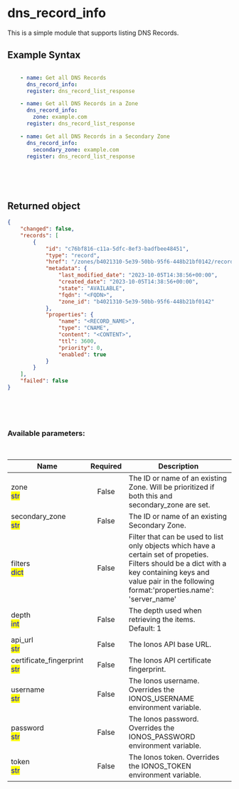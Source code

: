 # dns_record_info

This is a simple module that supports listing DNS Records.

## Example Syntax


```yaml

    - name: Get all DNS Records
      dns_record_info:
      register: dns_record_list_response

    - name: Get all DNS Records in a Zone
      dns_record_info:
        zone: example.com
      register: dns_record_list_response

    - name: Get all DNS Records in a Secondary Zone
      dns_record_info:
        secondary_zone: example.com
      register: dns_record_list_response

```

&nbsp;

&nbsp;
## Returned object
```json
{
    "changed": false,
    "records": [
        {
            "id": "c76bf816-c11a-5dfc-8ef3-badfbee48451",
            "type": "record",
            "href": "/zones/b4021310-5e39-50bb-95f6-448b21bf0142/records/c76bf816-c11a-5dfc-8ef3-badfbee48451",
            "metadata": {
                "last_modified_date": "2023-10-05T14:38:56+00:00",
                "created_date": "2023-10-05T14:38:56+00:00",
                "state": "AVAILABLE",
                "fqdn": "<FQDN>",
                "zone_id": "b4021310-5e39-50bb-95f6-448b21bf0142"
            },
            "properties": {
                "name": "<RECORD_NAME>",
                "type": "CNAME",
                "content": "<CONTENT>",
                "ttl": 3600,
                "priority": 0,
                "enabled": true
            }
        }
    ],
    "failed": false
}

```

&nbsp;

&nbsp;
### Available parameters:
&nbsp;

<table data-full-width="true">
  <thead>
    <tr>
      <th width="22.8vw">Name</th>
      <th width="10.8vw" align="center">Required</th>
      <th>Description</th>
    </tr>
  </thead>
  <tbody>
  <tr>
  <td>zone<br/><mark style="color:blue;">str</mark></td>
  <td align="center">False</td>
  <td>The ID or name of an existing Zone. Will be prioritized if both this and secondary_zone are set.</td>
  </tr>
  <tr>
  <td>secondary_zone<br/><mark style="color:blue;">str</mark></td>
  <td align="center">False</td>
  <td>The ID or name of an existing Secondary Zone.</td>
  </tr>
  <tr>
  <td>filters<br/><mark style="color:blue;">dict</mark></td>
  <td align="center">False</td>
  <td>Filter that can be used to list only objects which have a certain set of propeties. Filters should be a dict with a key containing keys and value pair in the following format:'properties.name': 'server_name'</td>
  </tr>
  <tr>
  <td>depth<br/><mark style="color:blue;">int</mark></td>
  <td align="center">False</td>
  <td>The depth used when retrieving the items.<br />Default: 1</td>
  </tr>
  <tr>
  <td>api_url<br/><mark style="color:blue;">str</mark></td>
  <td align="center">False</td>
  <td>The Ionos API base URL.</td>
  </tr>
  <tr>
  <td>certificate_fingerprint<br/><mark style="color:blue;">str</mark></td>
  <td align="center">False</td>
  <td>The Ionos API certificate fingerprint.</td>
  </tr>
  <tr>
  <td>username<br/><mark style="color:blue;">str</mark></td>
  <td align="center">False</td>
  <td>The Ionos username. Overrides the IONOS_USERNAME environment variable.</td>
  </tr>
  <tr>
  <td>password<br/><mark style="color:blue;">str</mark></td>
  <td align="center">False</td>
  <td>The Ionos password. Overrides the IONOS_PASSWORD environment variable.</td>
  </tr>
  <tr>
  <td>token<br/><mark style="color:blue;">str</mark></td>
  <td align="center">False</td>
  <td>The Ionos token. Overrides the IONOS_TOKEN environment variable.</td>
  </tr>
  </tbody>
</table>
